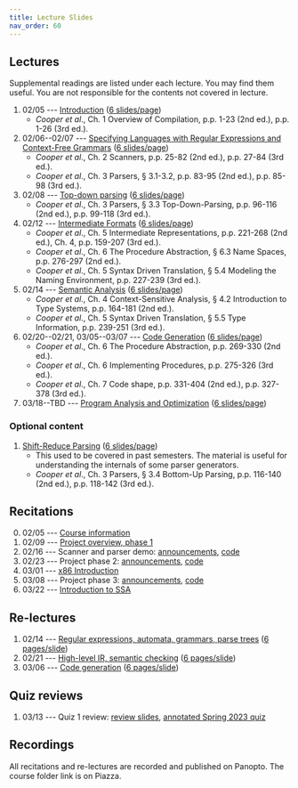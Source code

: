 ```yaml
---
title: Lecture Slides
nav_order: 60
---
```


## Lectures

Supplemental readings are listed under each lecture. You may find them useful. You are not responsible for the contents not covered in lecture.

1. 02/05 --- [Introduction][l01] ([6 slides/page][l01-6])
    - _Cooper et al_., Ch. 1 Overview of Compilation, p.p. 1-23 (2nd ed.), p.p. 1-26 (3rd ed.).
1. 02/06--02/07 --- [Specifying Languages with Regular Expressions and Context-Free Grammars][l02] ([6 slides/page][l02-6])
    - _Cooper et al_., Ch. 2 Scanners, p.p. 25-82 (2nd ed.), p.p. 27-84 (3rd ed.).
    - _Cooper et al_., Ch. 3 Parsers, § 3.1-3.2, p.p. 83-95 (2nd ed.), p.p. 85-98 (3rd ed.).
1. 02/08 --- [Top-down parsing][l03] ([6 slides/page][l03-6])
    - _Cooper et al_., Ch. 3 Parsers, § 3.3 Top-Down-Parsing, p.p. 96-116 (2nd ed.), p.p. 99-118 (3rd ed.).
1. 02/12 --- [Intermediate Formats][l04] ([6 slides/page][l04-6])
    - _Cooper et al_., Ch. 5 Intermediate Representations, p.p. 221-268 (2nd ed.), Ch. 4, p.p. 159-207 (3rd ed.).
    - _Cooper et al_., Ch. 6 The Procedure Abstraction, § 6.3 Name Spaces, p.p. 276-297 (2nd ed.).
    - _Cooper et al_., Ch. 5 Syntax Driven Translation, § 5.4 Modeling the Naming Environment, p.p. 227-239 (3rd ed.).
1. 02/14 --- [Semantic Analysis][l05] ([6 slides/page][l05-6])
    - _Cooper et al_., Ch. 4 Context-Sensitive Analysis, § 4.2 Introduction to Type Systems, p.p. 164-181 (2nd ed.).
    - _Cooper et al_., Ch. 5 Syntax Driven Translation, § 5.5 Type Information, p.p. 239-251 (3rd ed.).
1. 02/20--02/21, 03/05--03/07 --- [Code Generation][l06] ([6 slides/page][l06-6])
    - _Cooper et al_., Ch. 6 The Procedure Abstraction, p.p. 269-330 (2nd ed.).
    - _Cooper et al_., Ch. 6 Implementing Procedures, p.p. 275-326 (3rd ed.).
    - _Cooper et al_., Ch. 7 Code shape, p.p. 331-404 (2nd ed.), p.p. 327-378 (3rd ed.).
1. 03/18--TBD --- [Program Analysis and Optimization][l07] ([6 slides/page][l07-6])

### Optional content

1. [Shift-Reduce Parsing][lshift] ([6 slides/page][lshift-6])
    - This used to be covered in past semesters. The material is useful for understanding the internals of some parser generators.
    - _Cooper et al_., Ch. 3 Parsers, § 3.4 Bottom-Up Parsing, p.p. 116-140 (2nd ed.), p.p. 118-142 (3rd ed.).

[l01]: assets/documents/lectures/L01-Introduction.pdf
[l01-6]: assets/documents/lectures/L01-Introduction-6pages.pdf
[l02]: assets/documents/lectures/L02-RegularExpressionsAndGrammars.pdf
[l02-6]: assets/documents/lectures/L02-RegularExpressionsAndGrammars-6pages.pdf
[l03]: assets/documents/lectures/L03-TopDownParsing.pdf
[l03-6]: assets/documents/lectures/L03-TopDownParsing-6pages.pdf
[lshift]: assets/documents/lectures/L-ShiftReduceParsing.pdf
[lshift-6]: assets/documents/lectures/L-ShiftReduceParsing-6pages.pdf
[l04]: assets/documents/lectures/L04-IntermediateFormats.pdf
[l04-6]: assets/documents/lectures/L04-IntermediateFormats-6pages.pdf
[l05]: assets/documents/lectures/L05-SemanticAnalysis.pdf
[l05-6]: assets/documents/lectures/L05-SemanticAnalysis-6pages.pdf
[l06]: assets/documents/lectures/L06-CodeGeneration.pdf
[l06-6]: assets/documents/lectures/L06-CodeGeneration-6pages.pdf
[l07]: assets/documents/lectures/L07-ProgramAnalysisOptimization.pdf
[l07-6]: assets/documents/lectures/L07-ProgramAnalysisOptimization-6pages.pdf

[cooper]: https://mit.primo.exlibrisgroup.com/permalink/01MIT_INST/jp08pj/alma9935028392606761

## Recitations

0. 02/05 --- [Course information](assets/documents/recitations/course-information.pdf)
1. 02/09 --- [Project overview, phase 1](assets/documents/recitations/r01-project-overview-phase1.pdf)
2. 02/16 --- Scanner and parser demo: [announcements](assets/documents/recitations/r02-scanner-parser.pdf), [code](https://github.com/6110-sp24/recitation2)
3. 02/23 --- Project phase 2: [announcements](assets/documents/recitations/r03-phase2.pdf), [code](https://github.com/6110-sp24/recitation3)
4. 03/01 --- [x86 Introduction](assets/documents/recitations/r04-x86-asm.pdf)
5. 03/08 --- Project phase 3: [announcements](assets/documents/recitations/r05-phase3.pdf), [code](https://github.com/6110-sp24/recitation5)
6. 03/22 --- [Introduction to SSA](assets/documents/recitations/r06-ssa.pdf)

## Re-lectures

1. 02/14 --- [Regular expressions, automata, grammars, parse trees][rl-1] ([6 pages/slide][rl-1-6pages])
2. 02/21 --- [High-level IR, semantic checking][rl-2] ([6 pages/slide][rl-2-6pages])
2. 03/06 --- [Code generation][rl-3] ([6 pages/slide][rl-3-6pages])

[rl-1]: assets/documents/relectures/relecture-1.pdf
[rl-1-6pages]: assets/documents/relectures/relecture-1-6pages.pdf
[rl-2]: assets/documents/relectures/relecture-2.pdf
[rl-2-6pages]: assets/documents/relectures/relecture-2-6pages.pdf
[rl-3]: assets/documents/relectures/relecture-3.pdf
[rl-3-6pages]: assets/documents/relectures/relecture-3-6pages.pdf

## Quiz reviews

1. 03/13 --- Quiz 1 review: [review slides](/assets/documents/quiz-reviews/q1-review.pdf), [annotated Spring 2023 quiz](/assets/documents/quiz-reviews/q1-review-2023sp-exam1.pdf)

## Recordings

All recitations and re-lectures are recorded and published on Panopto. The course folder link is on Piazza.